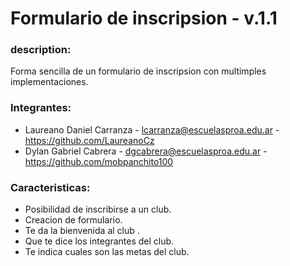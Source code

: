 # Formulario de inscripsion - v.1.1
### description:
Forma sencilla de un formulario de inscripsion con multimples implementaciones.

### Integrantes:
- Laureano Daniel Carranza - lcarranza@escuelasproa.edu.ar - https://github.com/LaureanoCz
- Dylan Gabriel Cabrera - dgcabrera@escuelasproa.edu.ar - https://github.com/mobpanchito100

### Caracteristicas:
- Posibilidad de inscribirse a un club.
- Creacion de formulario.
- Te da la bienvenida al club .
- Que te dice los integrantes del club.
- Te indica cuales son las metas del club.
